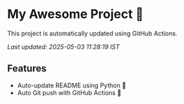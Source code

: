 # My Awesome Project 🚀

This project is automatically updated using GitHub Actions.

_Last updated: 2025-05-03 11:28:19 IST_

## Features
- Auto-update README using Python 🐍
- Auto Git push with GitHub Actions 🤖

